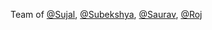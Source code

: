 Team of [@Sujal](https://github.com/Sujalcha7), [@Subekshya](https://github.com/Subekshyeah), [@Saurav](https://github.com/sauravdhoju), [@Roj](https://github.com/Sreinumder)
